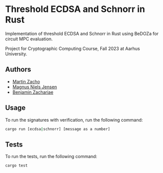 # Threshold ECDSA and Schnorr in Rust

Implementation of threshold ECDSA and Schnorr in Rust using BeDOZa for circuit MPC evaluation.

Project for Cryptographic Computing Course, Fall 2023 at Aarhus University.

## Authors

- [Martin Zacho](https://github.com/mzacho)
- [Magnus Niels Jensen](https://github.com/Mactherobot)
- [Benjamin Zachariae](https://github.com/arcuo)

## Usage

To run the signatures with verification, run the following command:

```bash
cargo run [ecdsa|schnorr] [message as a number]
```

## Tests

To run the tests, run the following command:

```bash
cargo test
```
